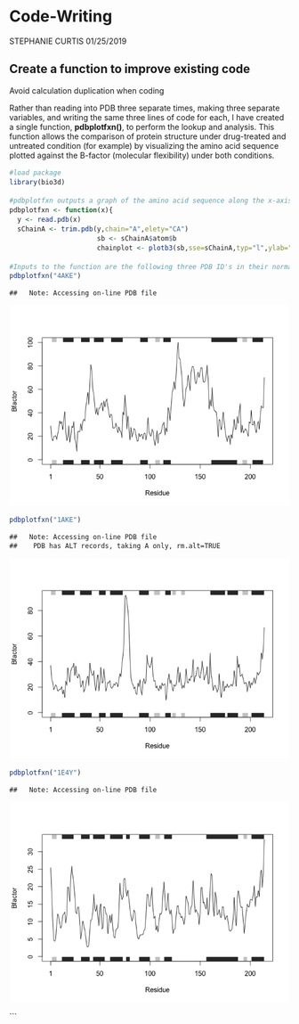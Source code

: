 Code-Writing
================
STEPHANIE CURTIS
01/25/2019

Create a function to improve existing code
------------
Avoid calculation duplication when coding


Rather than reading into PDB three separate times, making three separate variables, and writing the same three lines of code for each, I have created a single function, **pdbplotfxn()**, to perform the lookup and analysis. This function allows the comparison of protein structure under drug-treated and untreated condition (for example) by visualizing the amino acid sequence plotted against the B-factor (molecular flexibility) under both conditions.

``` r
#load package
library(bio3d)

#pdbplotfxn outputs a graph of the amino acid sequence along the x-axis to assess what regions of the protein are structurally flexible (B-factor). Different structures from PDB can be input to analyze a protein's structural change in response to treatment, in this case to assess the effect of two drugs on a kinase's structure to see if either can inhibit its ability to bind/phosphorylate substrate, and whether they act on the same region of the protein.
pdbplotfxn <- function(x){
  y <- read.pdb(x)
  sChainA <- trim.pdb(y,chain="A",elety="CA")
                      sb <- sChainA$atom$b
                      chainplot <- plotb3(sb,sse=sChainA,typ="l",ylab="Bfactor")}

#Inputs to the function are the following three PDB ID's in their normal four-letter format as you would input them to a read.pdb function. 
pdbplotfxn("4AKE")
```

    ##   Note: Accessing on-line PDB file

![](Class06_CodeImprovementHW_files/figure-markdown_github/unnamed-chunk-1-1.png)

``` r
pdbplotfxn("1AKE")
```

    ##   Note: Accessing on-line PDB file
    ##    PDB has ALT records, taking A only, rm.alt=TRUE

![](Class06_CodeImprovementHW_files/figure-markdown_github/unnamed-chunk-1-2.png)

``` r
pdbplotfxn("1E4Y")
```

    ##   Note: Accessing on-line PDB file

![](Class06_CodeImprovementHW_files/figure-markdown_github/unnamed-chunk-1-3.png)

\`\`\`
